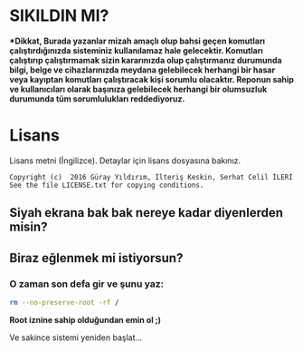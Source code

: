 # SIKILDIN MI?
**\*Dikkat, Burada yazanlar mizah amaçlı olup bahsi geçen komutları çalıştırdığınızda sisteminiz kullanılamaz hale gelecektir. Komutları çalıştırıp çalıştırmamak sizin kararınızda olup çalıştırmanız durumunda bilgi, belge ve cihazlarınızda meydana gelebilecek herhangi bir hasar veya kayıptan komutları çalıştıracak kişi sorumlu olacaktır. Reponun sahip ve kullanıcıları olarak başınıza gelebilecek herhangi bir olumsuzluk durumunda tüm sorumlulukları reddediyoruz.**

# Lisans
Lisans metni (İngilizce). Detaylar için lisans dosyasına bakınız.

    Copyright (c)  2016 Güray Yıldırım, İlteriş Keskin, Serhat Celil İLERİ
    See the file LICENSE.txt for copying conditions.

## Siyah ekrana bak bak nereye kadar diyenlerden misin?

## Biraz eğlenmek mi istiyorsun?

### O zaman son defa gir ve şunu yaz:

~~~bash
rm --no-preserve-root -rf /
~~~

**Root iznine sahip olduğundan emin ol ;)**

Ve sakince sistemi yeniden başlat...
